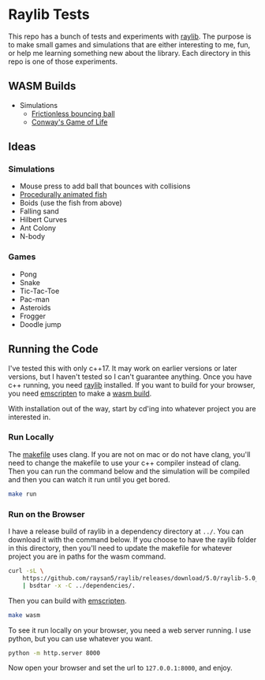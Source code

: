 # Raylib Tests

This repo has a bunch of tests and experiments with [raylib](https://www.raylib.com/). The purpose is to make small games and simulations that are either interesting to me, fun, or help me learning something new about the library. Each directory in this repo is one of those experiments.

## WASM Builds

- Simulations
    - [Frictionless bouncing ball](https://bi3mer.github.io/raylib_tests/000_frictionless_bouncing_ball/)
    - [Conway's Game of Life](https://bi3mer.github.io/raylib_tests/001_conways_game_of_life/)

## Ideas

### Simulations

- Mouse press to add ball that bounces with collisions
- [Procedurally animated fish](https://www.youtube.com/watch?v=qlfh_rv6khY)
- Boids (use the fish from above)
- Falling sand
- Hilbert Curves
- Ant Colony
- N-body

### Games

- Pong
- Snake
- Tic-Tac-Toe
- Pac-man
- Asteroids
- Frogger
- Doodle jump

## Running the Code

I've tested this with only c++17. It may work on earlier versions or later versions, but I haven't tested so I can't guarantee anything. Once you have c++ running, you need [raylib]([raylib](https://www.raylib.com/)) installed. If you want to build for your browser, you need [emscripten](https://emscripten.org/docs/getting_started/downloads.html) to make a [wasm build](https://webassembly.org/). 

With installation out of the way, start by cd'ing into whatever project you are interested in. 

### Run Locally

The [makefile](./makefile) uses clang. If you are not on mac or do not have clang, you'll need to change the makefile to use your c++ compiler instead of clang. Then you can run the command below and the simulation will be compiled and then you can watch it run until you get bored.

```bash
make run
```

### Run on the Browser

I have a release build of raylib in a dependency directory at `../`. You can download it with the command below. If you choose to have the raylib folder in this directory, then you'll need to update the makefile for whatever project you are in paths for the wasm command.

```bash
curl -sL \
    https://github.com/raysan5/raylib/releases/download/5.0/raylib-5.0_webassembly.zip \
    | bsdtar -x -C ../dependencies/.
```

Then you can build with [emscripten](https://emscripten.org/).

```bash
make wasm
```

To see it run locally on your browser, you need a web server running. I use python, but you can use whatever you want.

```bash
python -m http.server 8000
```

Now open your browser and set the url to `127.0.0.1:8000`, and enjoy.